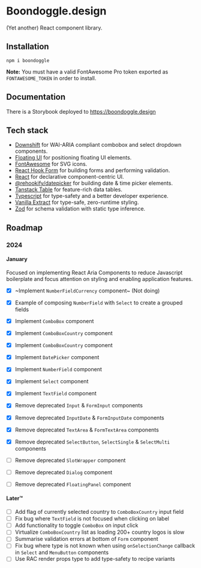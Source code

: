 # Boondoggle.design

(Yet another) React component library.

## Installation

```shell
npm i boondoggle
```

**Note:** You must have a valid FontAwesome Pro token exported as `FONTAWESOME_TOKEN` in order to
install.

## Documentation

There is a Storybook deployed to <https://boondoggle.design>

## Tech stack

- [Downshift](https://www.downshift-js.com/) for WAI-ARIA compliant combobox and select dropdown
    components.
- [Floating UI](https://floating-ui.com/) for positioning floating UI elements.
- [FontAwesome](https://fontawesome.com/) for SVG icons.
- [React Hook Form](https://www.react-hook-form.com/) for building forms and performing
    validation.
- [React](https://react.dev/) for declarative component-centric UI.
- [@rehookify/datepicker](https://github.com/rehookify/datepicker) for building date & time picker
    elements.
- [Tanstack Table](https://tanstack.com/table/v8) for feature-rich data tables.
- [Typescript](https://www.typescriptlang.org/) for type-safety and a better developer experience.
- [Vanilla Extract](https://vanilla-extract.style/) for type-safe, zero-runtime styling.
- [Zod](https://zod.dev/) for schema validation with static type inference.

## Roadmap

### 2024

#### January

Focused on implementing React Aria Components to reduce Javascript boilerplate and focus attention on
styling and enabling application features.

- [x] ~Implement `NumberFieldCurrency` component~ (Not doing)
- [x] Example of composing `NumberField` with `Select` to create a grouped fields
- [x] Implement `ComboBox` component
- [x] Implement `ComboBoxCountry` component
- [x] Implement `ComboBoxCountry` component
- [x] Implement `DatePicker` component
- [x] Implement `NumberField` component
- [x] Implement `Select` component
- [x] Implement `TextField` component
- [x] Remove deprecated `Input` & `FormInput` components
- [x] Remove deprecated `InputDate` & `FormInputDate` components
- [x] Remove deprecated `TextArea` & `FormTextArea` components
- [x] Remove deprecated `SelectButton`, `SelectSingle` & `SelectMulti` components

- [ ] Remove deprecated `SlotWrapper` component
- [ ] Remove deprecated `Dialog` component
- [ ] Remove deprecated `FloatingPanel` component

#### Later™️

- [ ] Add flag of currently selected country to `ComboBoxCountry` input field
- [ ] Fix bug where `TextField` is not focused when clicking on label
- [ ] Add functionality to toggle `ComboBox` on input click
- [ ] Virtualize `ComboBoxCountry` list as loading 200+ country logos is slow
- [ ] Summarise validation errors at bottom of `Form` component
- [ ] Fix bug where type is not known when using `onSelectionChange` callback in `Select` and `MenuButton` components
- [ ] Use RAC render props type to add type-safety to recipe variants
